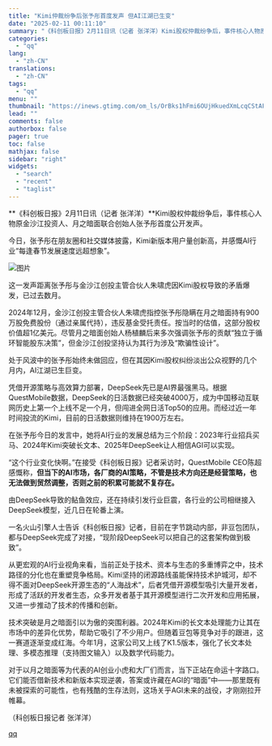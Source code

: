 ```yaml
---
title: "Kimi仲裁纷争后张予彤首度发声 但AI江湖已生变"
date: "2025-02-11 00:11:10"
summary: "《科创板日报》2月11日讯（记者 张洋洋）Kimi股权仲裁纷争后，事件核心人物原金沙江投资人、月之暗..."
categories:
  - "qq"
lang:
  - "zh-CN"
translations:
  - "zh-CN"
tags:
  - "qq"
menu: ""
thumbnail: "https://inews.gtimg.com/om_ls/OrBks1hFmi6OUjHkuedXmLcqCStAFFdk3RUd-KJqt8mvAAA_640360/0"
lead: ""
comments: false
authorbox: false
pager: true
toc: false
mathjax: false
sidebar: "right"
widgets:
  - "search"
  - "recent"
  - "taglist"
---
```


**《科创板日报》2月11日讯（记者 张洋洋）**Kimi股权仲裁纷争后，事件核心人物原金沙江投资人、月之暗面联合创始人张予彤首度公开发声。

今日，张予彤在朋友圈和社交媒体披露，Kimi新版本用户量创新高，并感慨AI行业“每逢春节发展速度远超想象”。

![图片](https://inews.gtimg.com/om_bt/O5CwCsm6j47dL4Ldz9AYdysRKllaIUCgNP8rrVnf5ijdUAA/641)

这一发声距离张予彤与金沙江创投主管合伙人朱啸虎因Kimi股权导致的矛盾爆发，已过去数月。

2024年12月，金沙江创投主管合伙人朱啸虎指控张予彤隐瞒在月之暗面持有900万股免费股份（通过亲属代持），违反基金受托责任。按当时的估值，这部分股权价值超1亿美元。尽管月之暗面创始人杨植麟后来多次强调张予彤的贡献“独立于循环智能股东决策”，但金沙江创投坚持认为其行为涉及“欺骗性设计”。

处于风波中的张予彤始终未做回应，但在其因Kimi股权纠纷淡出公众视野的几个月内，AI江湖已生巨变。

凭借开源策略与高效算力部署，DeepSeek先已是AI界最强黑马。根据QuestMobile数据，DeepSeek的日活数据已经突破4000万，成为中国移动互联网历史上第一个上线不足一个月，但闯进全网日活Top50的应用。而经过近一年时间投流的Kimi，目前的日活数据则维持在1900万左右。

在张予彤今日的发言中，她将AI行业的发展总结为三个阶段：2023年行业招兵买马、2024年Kimi突破长文本、2025年DeepSeek让人相信AGI可以实现。

“这个行业变化快啊。”在接受《科创板日报》记者采访时，QuestMobile CEO陈超感慨称，**但当下的AI市场，各厂商的AI策略，不管是技术方向还是经营策略，也无法做到贸然调整，否则之前的积累可能就不复存在。**

由DeepSeek导致的鲇鱼效应，还在持续引发行业巨震，各行业的公司相继接入DeepSeek模型，近几日在轮番上演。

一名火山引擎人士告诉《科创板日报》记者，目前在字节跳动内部，非豆包团队，都与DeepSeek完成了对接，“现阶段DeepSeek可以把自己的这套架构做到极致”。

从更宏观的AI行业视角来看，当前正处于技术、资本与生态的多重博弈之中，技术路径的分化也在重塑竞争格局。Kimi坚持的闭源路线虽能保持技术护城河，却不得不面对DeepSeek开源生态的“人海战术”，后者凭借开源模型吸引大量开发者，形成了活跃的开发者生态，众多开发者基于其开源模型进行二次开发和应用拓展，又进一步推动了技术的传播和创新。

技术突破是月之暗面引以为傲的突围利器。2024年Kimi的长文本处理能力让其在市场中的差异化优势，帮助它吸引了不少用户。但随着豆包等竞争对手的跟进，这一赛道逐渐变成红海。今年1月，这家公司又上线了K1.5版本，强化了长文本处理、多模态推理（支持图文输入）以及数学代码能力。

对于以月之暗面等为代表的AI创业小虎和大厂们而言，当下正站在命运十字路口。它们能否借新技术和新版本实现逆袭，答案或许藏在AGI的“暗面”中——那里既有未被探索的可能性，也有残酷的生存法则，这场关乎AGI未来的战役，才刚刚拉开帷幕。

（科创板日报记者 张洋洋）

[qq](https://new.qq.com/rain/a/20250211A006YP00)
